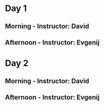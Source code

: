 # Day 1

## Morning - Instructor: David

## Afternoon - Instructor:  Evgenij



# Day 2

## Morning - Instructor: David

## Afternoon - Instructor:  Evgenij
